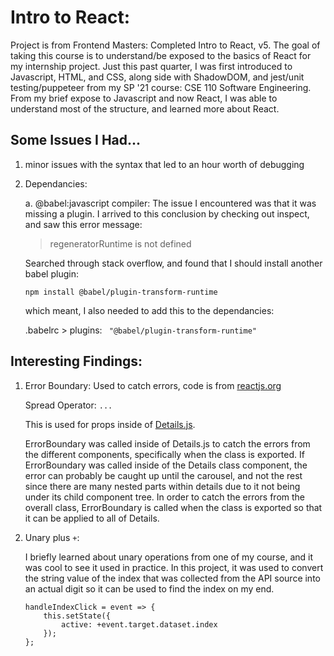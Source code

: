 # Intro to React:

Project is from Frontend Masters: Completed Intro to React, v5. The goal of taking this course is to understand/be exposed to the basics of React for my internship project. Just this past quarter, I was first introduced to Javascript, HTML, and CSS, along side with ShadowDOM, and jest/unit testing/puppeteer from my SP '21 course: CSE 110 Software Engineering. From my brief expose to Javascript and now React, I was able to understand most of the structure, and learned more about React.

## Some Issues I Had...

1. minor issues with the syntax that led to an hour worth of debugging

2. Dependancies:

   a. @babel:javascript compiler: The issue I encountered was that it was missing a plugin. I arrived to this conclusion by checking out inspect, and saw this error message:

   > regeneratorRuntime is not defined

   Searched through stack overflow, and found that I should install another babel plugin:

   `npm install @babel/plugin-transform-runtime`

   which meant, I also needed to add this to the dependancies:

   .babelrc > plugins:
   ` "@babel/plugin-transform-runtime"`

## Interesting Findings:

1.  Error Boundary: Used to catch errors, code is from [reactjs.org](reactjs.org/docs/error-boundaries.html)

    Spread Operator: `...`

    This is used for props inside of
    [Details.js](https://github.com/sophiaallui/REACT_Adopt-Me/blob/main/src/Details.js).

    ErrorBoundary was called inside of Details.js to catch the errors from the different components, specifically when the class is exported. If ErrorBoundary was called inside of the Details class component, the error can probably be caught up until the carousel, and not the rest since there are many nested parts within details due to it not being under its child component tree. In order to catch the errors from the overall class, ErrorBoundary is called when the class is exported so that it can be applied to all of Details.

2.  Unary plus `+`:

    I briefly learned about unary operations from one of my course, and it was cool to see it used in practice. In this project, it was used to convert the string value of the index that was collected from the API source into an actual digit so it can be used to find the index on my end.

    ```
    handleIndexClick = event => {
        this.setState({
            active: +event.target.dataset.index
        });
    };
    ```
